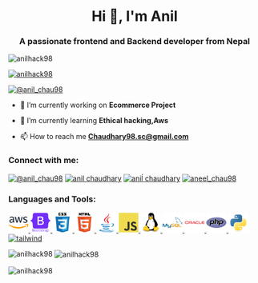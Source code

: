 <h1 align="center">Hi 👋, I'm Anil</h1>
<h3 align="center">A passionate frontend and Backend developer from Nepal</h3>

<p align="left"> <img src="https://komarev.com/ghpvc/?username=anilhack98&label=Profile%20views&color=0e75b6&style=flat" alt="anilhack98" /> </p>

<p align="left"> <a href="https://github.com/ryo-ma/github-profile-trophy"><img src="https://github-profile-trophy.vercel.app/?username=anilhack98" alt="anilhack98" /></a> </p>

<p align="left"> <a href="https://twitter.com/@anil_chau98" target="blank"><img src="https://img.shields.io/twitter/follow/@anil_chau98?logo=twitter&style=for-the-badge" alt="@anil_chau98" /></a> </p>

- 🔭 I’m currently working on **Ecommerce Project**

- 🌱 I’m currently learning **Ethical hacking,Aws**

- 📫 How to reach me **Chaudhary98.sc@gmail.com**

<h3 align="left">Connect with me:</h3>
<p align="left">
<a href="https://twitter.com/@anil_chau98" target="blank"><img align="center" src="https://raw.githubusercontent.com/rahuldkjain/github-profile-readme-generator/master/src/images/icons/Social/twitter.svg" alt="@anil_chau98" height="30" width="40" /></a>
<a href="https://linkedin.com/in/anil chaudhary" target="blank"><img align="center" src="https://raw.githubusercontent.com/rahuldkjain/github-profile-readme-generator/master/src/images/icons/Social/linked-in-alt.svg" alt="anil chaudhary" height="30" width="40" /></a>
<a href="https://fb.com/aniĺ chaudhary" target="blank"><img align="center" src="https://raw.githubusercontent.com/rahuldkjain/github-profile-readme-generator/master/src/images/icons/Social/facebook.svg" alt="aniĺ chaudhary" height="30" width="40" /></a>
<a href="https://instagram.com/aneel_chau98" target="blank"><img align="center" src="https://raw.githubusercontent.com/rahuldkjain/github-profile-readme-generator/master/src/images/icons/Social/instagram.svg" alt="aneel_chau98" height="30" width="40" /></a>
</p>

<h3 align="left">Languages and Tools:</h3>
<p align="left"> <a href="https://aws.amazon.com" target="_blank" rel="noreferrer"> <img src="https://raw.githubusercontent.com/devicons/devicon/master/icons/amazonwebservices/amazonwebservices-original-wordmark.svg" alt="aws" width="40" height="40"/> </a> <a href="https://getbootstrap.com" target="_blank" rel="noreferrer"> <img src="https://raw.githubusercontent.com/devicons/devicon/master/icons/bootstrap/bootstrap-plain-wordmark.svg" alt="bootstrap" width="40" height="40"/> </a> <a href="https://www.w3schools.com/css/" target="_blank" rel="noreferrer"> <img src="https://raw.githubusercontent.com/devicons/devicon/master/icons/css3/css3-original-wordmark.svg" alt="css3" width="40" height="40"/> </a> <a href="https://www.w3.org/html/" target="_blank" rel="noreferrer"> <img src="https://raw.githubusercontent.com/devicons/devicon/master/icons/html5/html5-original-wordmark.svg" alt="html5" width="40" height="40"/> </a> <a href="https://www.java.com" target="_blank" rel="noreferrer"> <img src="https://raw.githubusercontent.com/devicons/devicon/master/icons/java/java-original.svg" alt="java" width="40" height="40"/> </a> <a href="https://developer.mozilla.org/en-US/docs/Web/JavaScript" target="_blank" rel="noreferrer"> <img src="https://raw.githubusercontent.com/devicons/devicon/master/icons/javascript/javascript-original.svg" alt="javascript" width="40" height="40"/> </a> <a href="https://www.linux.org/" target="_blank" rel="noreferrer"> <img src="https://raw.githubusercontent.com/devicons/devicon/master/icons/linux/linux-original.svg" alt="linux" width="40" height="40"/> </a> <a href="https://www.mysql.com/" target="_blank" rel="noreferrer"> <img src="https://raw.githubusercontent.com/devicons/devicon/master/icons/mysql/mysql-original-wordmark.svg" alt="mysql" width="40" height="40"/> </a> <a href="https://www.oracle.com/" target="_blank" rel="noreferrer"> <img src="https://raw.githubusercontent.com/devicons/devicon/master/icons/oracle/oracle-original.svg" alt="oracle" width="40" height="40"/> </a> <a href="https://www.php.net" target="_blank" rel="noreferrer"> <img src="https://raw.githubusercontent.com/devicons/devicon/master/icons/php/php-original.svg" alt="php" width="40" height="40"/> </a> <a href="https://www.python.org" target="_blank" rel="noreferrer"> <img src="https://raw.githubusercontent.com/devicons/devicon/master/icons/python/python-original.svg" alt="python" width="40" height="40"/> </a> <a href="https://tailwindcss.com/" target="_blank" rel="noreferrer"> <img src="https://www.vectorlogo.zone/logos/tailwindcss/tailwindcss-icon.svg" alt="tailwind" width="40" height="40"/> </a> </p>

<p><img align="left" src="https://github-readme-stats.vercel.app/api/top-langs?username=anilhack98&show_icons=true&locale=en&layout=compact" alt="anilhack98" /></p>

<p>&nbsp;<img align="center" src="https://github-readme-stats.vercel.app/api?username=anilhack98&show_icons=true&locale=en" alt="anilhack98" /></p>

<p><img align="center" src="https://github-readme-streak-stats.herokuapp.com/?user=anilhack98&" alt="anilhack98" /></p>
